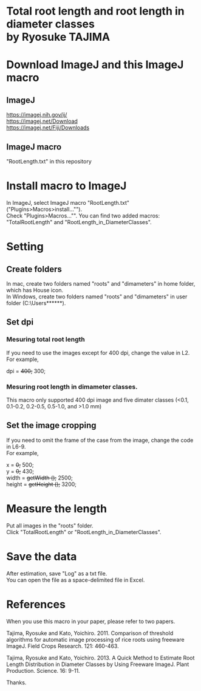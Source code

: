 Total root length and root length in diameter classes  
by Ryosuke TAJIMA  
=====================
  
  
# Download ImageJ and this ImageJ macro
## ImageJ  
https://imagej.nih.gov/ij/  
https://imagej.net/Download  
https://imagej.net/Fiji/Downloads  
  
## ImageJ macro  
"RootLength.txt" in this repository  
  
# Install macro to ImageJ  
In ImageJ, select ImageJ macro "RootLength.txt" ("Plugins>Macros>install..."").  
Check "Plugins>Macros..."".
You can find two added macros: "TotalRootLength" and "RootLength_in_DiameterClasses".  
  
# Setting  
## Create folders
In mac, create two folders named "roots" and "dimameters" in home folder, which has House icon.  
In Windows, create two folders named "roots" and "dimameters" in user folder (C:\Users\******).  
  
## Set dpi
### Mesuring total root length
If you need to use the images except for 400 dpi, change the value in L2.  
For example,  
  
dpi = ~~400;~~ 300;  
  
### Mesuring root length in dimameter classes.
This macro only supported 400 dpi image and five dimater classes (<0.1, 0.1-0.2, 0.2-0.5, 0.5-1.0, and >1.0 mm)  
  
## Set the image cropping
If you need to omit the frame of the case from the image, change the code in L6-9.  
For example,  
  
x = ~~0;~~ 500;  
y = ~~0;~~ 430;  
width = ~~getWidth ();~~ 2500;  
height = ~~getHeight ();~~ 3200;  
  
  
# Measure the length  
Put all images in the "roots" folder.  
Click "TotalRootLength" or "RootLength_in_DiameterClasses".  
  
# Save the data
After estimation, save "Log" as a txt file.  
You can open the file as a space-delimited file in Excel.  
  
# References
When you use this macro in your paper, please refer to two papers.  
  
Tajima, Ryosuke and Kato, Yoichiro. 2011. Comparison of threshold algorithms for automatic image processing of rice roots using freeware ImageJ. Field Crops Research. 121: 460-463.  
  
Tajima, Ryosuke and Kato, Yoichiro. 2013. A Quick Method to Estimate Root Length Distribution in Diameter Classes by Using Freeware ImageJ. Plant Production. Science. 16: 9-11.  
  
  
Thanks.  